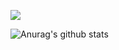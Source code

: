 ![](https://komarev.com/ghpvc/?username=antonkomarev&color=ff69b4	)

![Anurag's github stats](https://github-readme-stats.vercel.app/api?username=Jackintos&show_icons=true&theme=tokyonight)

